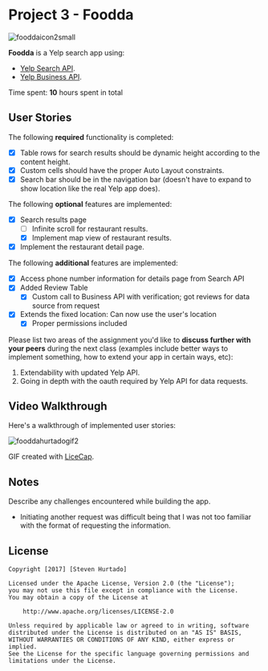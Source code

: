 # Project 3 - **Foodda**

![fooddaicon2small](https://cloud.githubusercontent.com/assets/11231583/22946977/4ad70fd6-f2c7-11e6-9dcb-55ec4e866582.png)


**Foodda** is a Yelp search app using:
- [Yelp Search API](http://www.yelp.com/developers/documentation/v2/search_api).
- [Yelp Business API](http://www.yelp.com/developers/documentation/v2/business).

Time spent: **10** hours spent in total

## User Stories

The following **required** functionality is completed:

- [X] Table rows for search results should be dynamic height according to the content height.
- [X] Custom cells should have the proper Auto Layout constraints.
- [X] Search bar should be in the navigation bar (doesn't have to expand to show location like the real Yelp app does).

The following **optional** features are implemented:

- [X] Search results page
   - [ ] Infinite scroll for restaurant results.
   - [X] Implement map view of restaurant results.
- [X] Implement the restaurant detail page.

The following **additional** features are implemented:

- [X] Access phone number information for details page from Search API
- [X] Added Review Table
   - [X] Custom call to Business API with verification; got reviews for data source from request
- [X] Extends the fixed location: Can now use the user's location
   - [X] Proper permissions included

Please list two areas of the assignment you'd like to **discuss further with your peers** during the next class (examples include better ways to implement something, how to extend your app in certain ways, etc):

1. Extendability with updated Yelp API.
2. Going in depth with the oauth required by Yelp API for data requests.

## Video Walkthrough 

Here's a walkthrough of implemented user stories:

![fooddahurtadogif2](https://cloud.githubusercontent.com/assets/11231583/23105302/39835a54-f6ab-11e6-8e9d-a86372425171.gif)

GIF created with [LiceCap](http://www.cockos.com/licecap/).

## Notes

Describe any challenges encountered while building the app.
- Initiating another request was difficult being that I was not too familiar with the format of requesting the information.

## License

    Copyright [2017] [Steven Hurtado]

    Licensed under the Apache License, Version 2.0 (the "License");
    you may not use this file except in compliance with the License.
    You may obtain a copy of the License at

        http://www.apache.org/licenses/LICENSE-2.0

    Unless required by applicable law or agreed to in writing, software
    distributed under the License is distributed on an "AS IS" BASIS,
    WITHOUT WARRANTIES OR CONDITIONS OF ANY KIND, either express or implied.
    See the License for the specific language governing permissions and
    limitations under the License.

